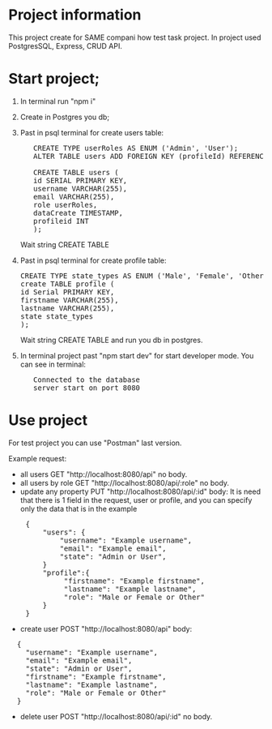 # Project information
This project create for SAME compani how test task project.
In project used PostgresSQL, Express, CRUD API.

# Start project;
1. In terminal run "npm i"
2. Create in Postgres you db;
3. Past in psql terminal for create users table:
   <pre>
      CREATE TYPE userRoles AS ENUM ('Admin', 'User');
      ALTER TABLE users ADD FOREIGN KEY (profileId) REFERENCES profiles(id);
   
      CREATE TABLE users (
      id SERIAL PRIMARY KEY,
      username VARCHAR(255),
      email VARCHAR(255),
      role userRoles,
      dataCreate TIMESTAMP,
      profileid INT
      );
   </pre>

   Wait string CREATE TABLE

4. Past in psql terminal for create profile table:

   <pre>
   CREATE TYPE state_types AS ENUM ('Male', 'Female', 'Other');
   create TABLE profile (
   id Serial PRIMARY KEY,
   firstname VARCHAR(255),
   lastname VARCHAR(255),
   state state_types
   );
   </pre>

   Wait string CREATE TABLE and run you db in postgres.

6. In terminal project past "npm start dev" for start developer mode.
   You can see in terminal:
   <pre>
      Connected to the database
      server start on port 8080
   </pre>

# Use project

For test project you can use "Postman" last version.

Example request:

- all users GET "http://localhost:8080/api" no body.
- all users by role GET "http://localhost:8080/api/:role" no body.
- update any property PUT "http://localhost:8080/api/:id" body:
It is need that there is 1 field in the request, user or profile, and you can specify only the data that is in the example
<pre>
    {
        "users": {
            "username": "Example username",
            "email": "Example email",
            "state": "Admin or User",
        }
        "profile":{
             "firstname": "Example firstname",
             "lastname": "Example lastname",
             "role": "Male or Female or Other"
        }
    }
</pre>
- create user POST "http://localhost:8080/api" body:
<pre>
  {
    "username": "Example username",
    "email": "Example email",
    "state": "Admin or User",
    "firstname": "Example firstname",
    "lastname": "Example lastname",
    "role": "Male or Female or Other"
  }
</pre>

- delete user POST "http://localhost:8080/api/:id" no body.
